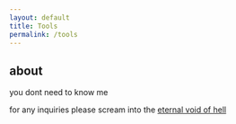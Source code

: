 ```yaml
---
layout: default
title: Tools
permalink: /tools
---
```


## about

you dont need to know me

for any inquiries please scream into the [eternal void of hell](/eternalvoidofhell/)
